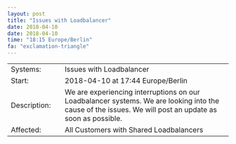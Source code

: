 ```yaml
---
layout: post
title: "Issues with Loadbalancer"
date: 2018-04-10
date: 2018-04-10
time: "18:15 Europe/Berlin"
fa: "exclamation-triangle"
---
```


|                   |   |                                                                      |
|-------------------|---|----------------------------------------------------------------------|
| Systems:          |   | Issues with Loadbalancer|
| Start:            |   | 2018-04-10 at 17:44 Europe/Berlin |
| Description:      |   | We are experiencing interruptions on our Loadbalancer systems. We are looking into the cause of the issues. We will post an update as soon as possible. |
| Affected:         |   | All Customers with Shared Loadbalancers |